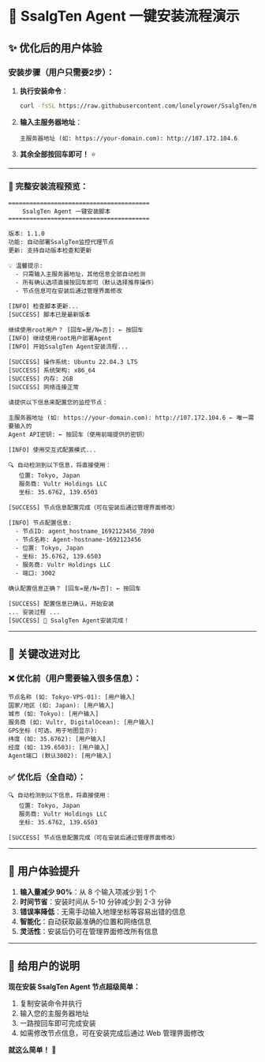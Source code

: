 # 🚀 SsalgTen Agent 一键安装流程演示

## ✨ 优化后的用户体验

### 安装步骤（用户只需要2步）：

1. **执行安装命令**：
   ```bash
   curl -fsSL https://raw.githubusercontent.com/lonelyrower/SsalgTen/main/scripts/install-agent.sh | bash
   ```

2. **输入主服务器地址**：
   ```
   主服务器地址 (如: https://your-domain.com): http://107.172.104.6
   ```

3. **其余全部按回车即可！** ⭐

---

### 📱 完整安装流程预览：

```
========================================
    SsalgTen Agent 一键安装脚本
========================================

版本: 1.1.0
功能: 自动部署SsalgTen监控代理节点
更新: 支持自动版本检查和更新

💡 温馨提示:
  - 只需输入主服务器地址，其他信息全部自动检测
  - 所有确认选项直接按回车即可（默认选择推荐操作）
  - 节点信息可在安装后通过管理界面修改

[INFO] 检查脚本更新...
[SUCCESS] 脚本已是最新版本

继续使用root用户？ [回车=是/N=否]: ← 按回车
[INFO] 继续使用root用户部署Agent
[INFO] 开始SsalgTen Agent安装流程...

[SUCCESS] 操作系统: Ubuntu 22.04.3 LTS
[SUCCESS] 系统架构: x86_64
[SUCCESS] 内存: 2GB
[SUCCESS] 网络连接正常

请提供以下信息来配置您的监控节点：

主服务器地址 (如: https://your-domain.com): http://107.172.104.6 ← 唯一需要输入的
Agent API密钥: ← 按回车（使用前端提供的密钥）

[INFO] 使用交互式配置模式...

🔍 自动检测到以下信息，将直接使用：
   位置: Tokyo, Japan
   服务商: Vultr Holdings LLC
   坐标: 35.6762, 139.6503

[SUCCESS] 节点信息配置完成（可在安装后通过管理界面修改）

[INFO] 节点配置信息:
  - 节点ID: agent_hostname_1692123456_7890
  - 节点名称: Agent-hostname-1692123456
  - 位置: Tokyo, Japan
  - 坐标: 35.6762, 139.6503
  - 服务商: Vultr Holdings LLC
  - 端口: 3002

确认配置信息正确？ [回车=是/N=否]: ← 按回车

[SUCCESS] 配置信息已确认，开始安装
... 安装过程 ...
[SUCCESS] 🎉 SsalgTen Agent安装完成！
```

---

## 🎯 关键改进对比

### ❌ 优化前（用户需要输入很多信息）：
```
节点名称 (如: Tokyo-VPS-01): [用户输入]
国家/地区 (如: Japan): [用户输入]
城市 (如: Tokyo): [用户输入]
服务商 (如: Vultr, DigitalOcean): [用户输入]
GPS坐标 (可选，用于地图显示):
纬度 (如: 35.6762): [用户输入]
经度 (如: 139.6503): [用户输入]
Agent端口 (默认3002): [用户输入]
```

### ✅ 优化后（全自动）：
```
🔍 自动检测到以下信息，将直接使用：
   位置: Tokyo, Japan
   服务商: Vultr Holdings LLC
   坐标: 35.6762, 139.6503

[SUCCESS] 节点信息配置完成（可在安装后通过管理界面修改）
```

---

## 🚀 用户体验提升

1. **输入量减少 90%**：从 8 个输入项减少到 1 个
2. **时间节省**：安装时间从 5-10 分钟减少到 2-3 分钟
3. **错误率降低**：无需手动输入地理坐标等容易出错的信息
4. **智能化**：自动获取最准确的位置和网络信息
5. **灵活性**：安装后仍可在管理界面修改所有信息

---

## 📝 给用户的说明

**现在安装 SsalgTen Agent 节点超级简单：**

1. 复制安装命令并执行
2. 输入您的主服务器地址
3. 一路按回车即可完成安装
4. 如需修改节点信息，可在安装完成后通过 Web 管理界面修改

**就这么简单！** 🎉